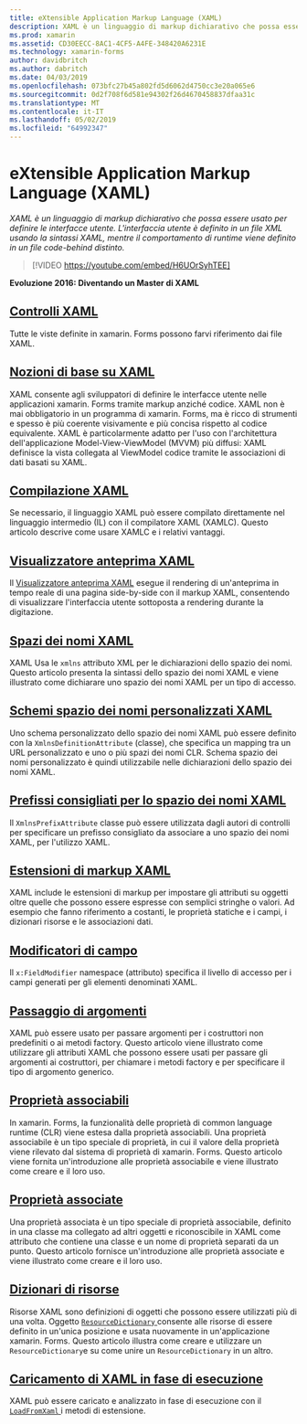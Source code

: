 ```yaml
---
title: eXtensible Application Markup Language (XAML)
description: XAML è un linguaggio di markup dichiarativo che possa essere usato per definire le interfacce utente. L'interfaccia utente è definito in un file XML usando la sintassi XAML, mentre il comportamento di runtime viene definito in un file code-behind distinto.
ms.prod: xamarin
ms.assetid: CD30EECC-8AC1-4CF5-A4FE-348420A6231E
ms.technology: xamarin-forms
author: davidbritch
ms.author: dabritch
ms.date: 04/03/2019
ms.openlocfilehash: 073bfc27b45a802fd5d6062d4750cc3e20a065e6
ms.sourcegitcommit: 0d2f708f6d581e94302f26d4670458837dfaa31c
ms.translationtype: MT
ms.contentlocale: it-IT
ms.lasthandoff: 05/02/2019
ms.locfileid: "64992347"
---
```

# <a name="extensible-application-markup-language-xaml"></a>eXtensible Application Markup Language (XAML)

_XAML è un linguaggio di markup dichiarativo che possa essere usato per definire le interfacce utente. L'interfaccia utente è definito in un file XML usando la sintassi XAML, mentre il comportamento di runtime viene definito in un file code-behind distinto._

> [!VIDEO https://youtube.com/embed/H6UOrSyhTEE]

**Evoluzione 2016: Diventando un Master di XAML**

## <a name="xaml-controlsxaml-controlsmd"></a>[Controlli XAML](xaml-controls.md)

Tutte le viste definite in xamarin. Forms possono farvi riferimento dai file XAML.

<a name="xaml" />

## <a name="xaml-basicsxaml-basicsindexmd"></a>[Nozioni di base su XAML](xaml-basics/index.md)

XAML consente agli sviluppatori di definire le interfacce utente nelle applicazioni xamarin. Forms tramite markup anziché codice. XAML non è mai obbligatorio in un programma di xamarin. Forms, ma è ricco di strumenti e spesso è più coerente visivamente e più concisa rispetto al codice equivalente. XAML è particolarmente adatto per l'uso con l'architettura dell'applicazione Model-View-ViewModel (MVVM) più diffusi: XAML definisce la vista collegata al ViewModel codice tramite le associazioni di dati basati su XAML.

## <a name="xaml-compilationxamlcmd"></a>[Compilazione XAML](xamlc.md)

Se necessario, il linguaggio XAML può essere compilato direttamente nel linguaggio intermedio (IL) con il compilatore XAML (XAMLC). Questo articolo descrive come usare XAMLC e i relativi vantaggi.

## <a name="xaml-previewerxaml-previewerindexmd"></a>[Visualizzatore anteprima XAML](xaml-previewer/index.md)

Il [Visualizzatore anteprima XAML](~/xamarin-forms/xaml/xaml-previewer/index.md) esegue il rendering di un'anteprima in tempo reale di una pagina side-by-side con il markup XAML, consentendo di visualizzare l'interfaccia utente sottoposta a rendering durante la digitazione.

## <a name="xaml-namespacesnamespacesmd"></a>[Spazi dei nomi XAML](namespaces.md)

XAML Usa le `xmlns` attributo XML per le dichiarazioni dello spazio dei nomi. Questo articolo presenta la sintassi dello spazio dei nomi XAML e viene illustrato come dichiarare uno spazio dei nomi XAML per un tipo di accesso.

## <a name="xaml-custom-namespace-schemascustom-namespace-schemasmd"></a>[Schemi spazio dei nomi personalizzati XAML](custom-namespace-schemas.md)

Uno schema personalizzato dello spazio dei nomi XAML può essere definito con la `XmlnsDefinitionAttribute` (classe), che specifica un mapping tra un URL personalizzato e uno o più spazi dei nomi CLR. Schema spazio dei nomi personalizzato è quindi utilizzabile nelle dichiarazioni dello spazio dei nomi XAML.

## <a name="xaml-namespace-recommended-prefixescustom-prefixmd"></a>[Prefissi consigliati per lo spazio dei nomi XAML](custom-prefix.md)

Il `XmlnsPrefixAttribute` classe può essere utilizzata dagli autori di controlli per specificare un prefisso consigliato da associare a uno spazio dei nomi XAML, per l'utilizzo XAML.

## <a name="xaml-markup-extensionsmarkup-extensionsindexmd"></a>[Estensioni di markup XAML](markup-extensions/index.md)

XAML include le estensioni di markup per impostare gli attributi su oggetti oltre quelle che possono essere espresse con semplici stringhe o valori. Ad esempio che fanno riferimento a costanti, le proprietà statiche e i campi, i dizionari risorse e le associazioni dati.

## <a name="field-modifiersfield-modifiersmd"></a>[Modificatori di campo](field-modifiers.md)

Il `x:FieldModifier` namespace (attributo) specifica il livello di accesso per i campi generati per gli elementi denominati XAML.

## <a name="passing-argumentspassing-argumentsmd"></a>[Passaggio di argomenti](passing-arguments.md)

XAML può essere usato per passare argomenti per i costruttori non predefiniti o ai metodi factory. Questo articolo viene illustrato come utilizzare gli attributi XAML che possono essere usati per passare gli argomenti ai costruttori, per chiamare i metodi factory e per specificare il tipo di argomento generico.

## <a name="bindable-propertiesbindable-propertiesmd"></a>[Proprietà associabili](bindable-properties.md)

In xamarin. Forms, la funzionalità delle proprietà di common language runtime (CLR) viene estesa dalla proprietà associabili. Una proprietà associabile è un tipo speciale di proprietà, in cui il valore della proprietà viene rilevato dal sistema di proprietà di xamarin. Forms. Questo articolo viene fornita un'introduzione alle proprietà associabile e viene illustrato come creare e il loro uso.

## <a name="attached-propertiesattached-propertiesmd"></a>[Proprietà associate](attached-properties.md)

Una proprietà associata è un tipo speciale di proprietà associabile, definito in una classe ma collegato ad altri oggetti e riconoscibile in XAML come attributo che contiene una classe e un nome di proprietà separati da un punto. Questo articolo fornisce un'introduzione alle proprietà associate e viene illustrato come creare e il loro uso.

## <a name="resource-dictionariesresource-dictionariesmd"></a>[Dizionari di risorse](resource-dictionaries.md)

Risorse XAML sono definizioni di oggetti che possono essere utilizzati più di una volta. Oggetto [ `ResourceDictionary` ](xref:Xamarin.Forms.ResourceDictionary) consente alle risorse di essere definito in un'unica posizione e usata nuovamente in un'applicazione xamarin. Forms. Questo articolo illustra come creare e utilizzare un `ResourceDictionary`e su come unire un `ResourceDictionary` in un altro.

## <a name="loading-xaml-at-runtimeruntime-loadmd"></a>[Caricamento di XAML in fase di esecuzione](runtime-load.md)

XAML può essere caricato e analizzato in fase di esecuzione con il [ `LoadFromXaml` ](xref:Xamarin.Forms.Xaml.Extensions.LoadFromXaml*) i metodi di estensione.
